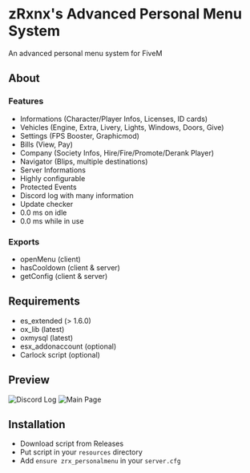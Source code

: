 # zRxnx's Advanced Personal Menu System

An advanced personal menu system for FiveM

## About

### Features

- Informations (Character/Player Infos, Licenses, ID cards)
- Vehicles (Engine, Extra, Livery, Lights, Windows, Doors, Give)
- Settings (FPS Booster, Graphicmod)
- Bills (View, Pay)
- Company (Society Infos, Hire/Fire/Promote/Derank Player)
- Navigator (Blips, multiple destinations)
- Server Informations
- Highly configurable
- Protected Events
- Discord log with many information
- Update checker
- 0.0 ms on idle
- 0.0 ms while in use

### Exports

- openMenu (client)
- hasCooldown (client & server)
- getConfig (client & server)

## Requirements

- es_extended (> 1.6.0)
- ox_lib (latest)
- oxmysql (latest)
- esx_addonaccount (optional)
- Carlock script (optional)

## Preview

![Discord Log](https://i.imgur.com/S8Hvzl3.png)
![Main Page](https://i.imgur.com/RZFYpSz.png)

## Installation

- Download script from Releases
- Put script in your `resources` directory
- Add `ensure zrx_personalmenu` in your `server.cfg`
